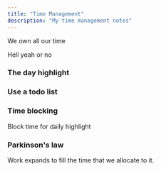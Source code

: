 ```yaml
---
title: "Time Management"
description: "My time management notes"
---
```


We own all our time

Hell yeah or no

### The day highlight

### Use a todo list

### Time blocking

Block time for daily highlight


### Parkinson's law
Work expands to fill the time that we allocate to it.

